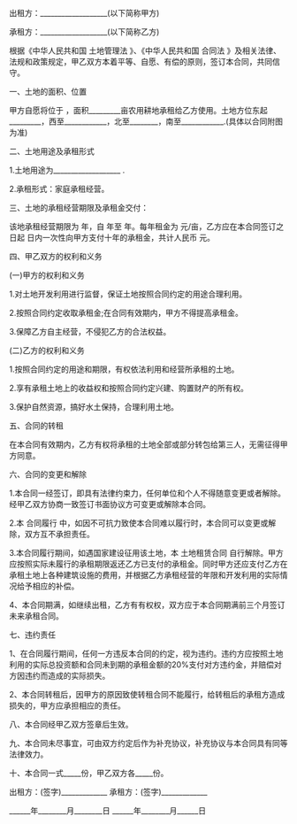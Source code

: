 
 


出租方：___________________(以下简称甲方)


承租方：___________________(以下简称乙方)


根据《中华人民共和国
土地管理法
》、《中华人民共和国
合同法
》及相关法律、法规和政策规定，甲乙双方本着平等、自愿、有偿的原则，签订本合同，共同信守。


一、土地的面积、位置


甲方自愿将位于 ，面积_________亩农用耕地承租给乙方使用。土地方位东起_________，西至____________，北至________，南至____________.(具体以合同附图为准)


二、土地用途及承租形式


1.土地用途为___________________ .


2.承租形式：家庭承租经营。


三、土地的承租经营期限及承租金交付：


该地承租经营期限为 年，自 年至 年。每年租金为 元/亩，乙方应在本合同签订之日起 日内一次性向甲方支付十年的承租金，共计人民币 元。


四、甲乙双方的权利和义务


(一)甲方的权利和义务


1.对土地开发利用进行监督，保证土地按照合同约定的用途合理利用。


2.按照合同约定收取承租金;在合同有效期内，甲方不得提高承租金。


3.保障乙方自主经营，不侵犯乙方的合法权益。


(二)乙方的权利和义务


1.按照合同约定的用途和期限，有权依法利用和经营所承租的土地。


2.享有承租土地上的收益权和按照合同约定兴建、购置财产的所有权。


3.保护自然资源，搞好水土保持，合理利用土地。


五、合同的转租


在本合同有效期内，乙方有权将承租的土地全部或部分转包给第三人，无需征得甲方同意。


六、合同的变更和解除


1.本合同一经签订，即具有法律约束力，任何单位和个人不得随意变更或者解除。经甲乙双方协商一致签订书面协议方可变更或解除本合同。


2.本
合同履行
中，如因不可抗力致使本合同难以履行时，本合同可以变更或解除，双方互不承担责任。


3.本合同履行期间，如遇国家建设征用该土地，本
土地租赁合同
自行解除。甲方应按照实际未履行的承租期限返还乙方已支付的承租金。同时甲方还应支付乙方在承租土地上各种建筑设施的费用，并根据乙方承租经营的年限和开发利用的实际情况给予相应的补偿。


4、本合同期满，如继续出租，乙方有有权权，双方应于本合同期满前三个月签订未来承租合同。


七、违约责任


1、在合同履行期间，任何一方违反本合同的约定，视为违约。违约方应按照土地利用的实际总投资额和合同未到期的承租金额的20%支付对方违约金，并赔偿对方因违约而造成的实际损失。


2、本合同转租后，因甲方的原因致使转租合同不能履行，给转租后的承租方造成损失的，甲方应承担相应的责任。


八、本合同经甲乙双方签章后生效。


九、本合同未尽事宜，可由双方约定后作为补充协议，补充协议与本合同具有同等法律效力。


十、本合同一式_____份，甲乙双方各_____份。


出租方：(签字)_____________ 承租方：(签字)_____________


______年________月________日 ______年________月______日
 


 

 
 
 
 
 
  


  
 

  


  


  
 
 
 
 

